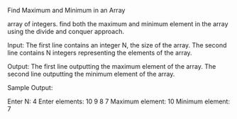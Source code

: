 Find Maximum and Minimum in an Array

array of integers. find both the maximum and minimum element in the array using the divide and conquer approach.

Input:
The first line contains an integer N, the size of the array.
The second line contains N integers representing the elements of the array.

Output:
The first line outputting the maximum element of the array.
The second line outputting the minimum element of the array.

Sample Output:

Enter N: 4
Enter elements: 10 9 8 7
Maximum element: 10
Minimum element: 7
